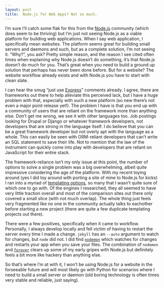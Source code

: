```yaml
---
layout: post
title:  Node.js for Web Apps? Not so much.
---
```


I’m sure I’ll catch some flak for this from the [Node.js](http://nodejs.org/) community (which does seem to be thriving) but I’m just not seeing Node.js as a viable platform for building web applications. When I say web application, I specifically mean websites. The platform seems great for building small servers and daemons and such, but as a complete solution, I’m not seeing it. “Why?”, you ask? Pretty simple reason, and the reason I see cited often times when explaining why Node.js doesn’t do something, it’s that Node.js doesn’t do much for you. That’s great when you need to build a ground up solution that perhaps has never been done before. But for a website? The website workflow already exists and with Node.js you have to start with clean slate.

I can hear the smug “just use [Express](http://expressjs.com/)” comments already. I agree, there are frameworks out there to help alleviate this perceived lack, but I have a huge problem with that, especially with such a new platform (so new there’s not even a major point release yet!). The problem I have is that you end up with a community of users that are reliant on the framework more than anything else. Don’t get me wrong, we see it with other languages too. Job postings looking for Drupal or Django or whatever framework developers, not developers that are strong in the language itself. I do believe that you can be a great framework developer but not overly apt with the language as a whole. This can easily be seen with ORM-reliant developers that can’t write an SQL statement to save their life. Not to mention that the law of the instrument can quickly come into play with developers that are reliant on JavaScript for their entire stack.

The framework-reliance isn’t my only issue at this point, the number of options to solve a single problem was a big overwhelming, albeit quite impressive considering the age of the platform. With my recent toying around (yes I did toy around with porting a site of mine to Node.js for kicks) I ran into a myriad of [templating options](https://github.com/joyent/node/wiki/modules#wiki-templating), so many that I wasn’t quite sure of which one to go with. Of the engines I researched, they all seemed to have very little traction overall and most of the comparison sites out there only covered a small slice (with not much overlap). The whole thing just feels very fragmented like no one in the community actually talks to eachother before starting a new project (there are quite a few duplicate templating projects out there).

There were a few positives, specifically when it came to workflow. Personally, I always develop locally and fell victim of having to restart the server every time I made a change. `jekyll` has an `--auto` argument to watch for changes, but `node` did not. I did find [`nodemon`](https://github.com/remy/nodemon) which watches for changes and restarts your app when you save your files. The combination of `nodemon` and [`forever`](https://github.com/nodejitsu/forever) clears up some of my early gripes with Node.js but definitely feels a bit more like hackery than anything else.

So that’s where I’m at with it, I won’t be using Node.js for a website in the forseeable future and will most likely go with Python for scenarios where I need to build a small server or daemon (old boring technology is often times very stable and reliable, just saying).
